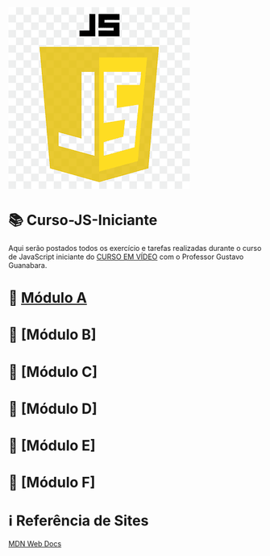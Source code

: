 ![image](https://github.com/leosviana/Curso-JS/blob/main/extras/imagem-js.png)

# :books: Curso-JS-Iniciante

Aqui serão postados todos os exercício e tarefas realizadas durante o curso de JavaScript iniciante do [CURSO EM VÍDEO](https://www.youtube.com/watch?v=1-w1RfGIov4&list=PLHz_AreHm4dlsK3Nr9GVvXCbpQyHQl1o1) com o Professor Gustavo Guanabara.

# :file_folder: [Módulo A](https://github.com/leosviana/Curso-JS-Iniciante/blob/main/Modulo%2A/README.md)<br>
# :file_folder: [Módulo B]<!-- (https://github.com/leosviana/Curso-JS/blob/main/Modulo%2B/README.md)<br> --><br>
# :file_folder: [Módulo C]<!-- (https://github.com/leosviana/Curso-JS/blob/main/Modulo%2C/README.md)<br> --><br>
# :file_folder: [Módulo D]<!-- (https://github.com/leosviana/Curso-JS/blob/main/Modulo%2D/README.md)<br> --><br>
# :file_folder: [Módulo E]<!-- (https://github.com/leosviana/Curso-JS/blob/main/Modulo%2E/README.md)<br> --><br>
# :file_folder: [Módulo F]<!-- (https://github.com/leosviana/Curso-JS/blob/main/Modulo%2F/README.md)<br> --><br>

# :information_source: Referência de Sites
[MDN Web Docs](https://developer.mozilla.org/pt-BR/) <a target="blank_"><br>
